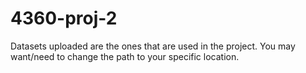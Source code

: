 # 4360-proj-2
Datasets uploaded are the ones that are used in the project. You may want/need to change the path to your specific location.
